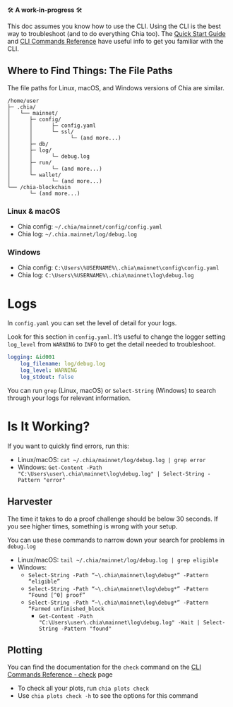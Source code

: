 
:hammer_and_wrench: **A work-in-progress** :hammer_and_wrench:

This doc assumes you know how to use the CLI. Using the CLI is the best way to troubleshoot (and to do everything Chia too). The [Quick Start Guide](https://github.com/Chia-Network/chia-blockchain/wiki/Quick-Start-Guide) and [CLI Commands Reference](https://github.com/Chia-Network/chia-blockchain/wiki/CLI-Commands-Reference) have useful info to get you familiar with the CLI.

## Where to Find Things: The File Paths
The file paths for Linux, macOS, and Windows versions of Chia are similar. 
```
/home/user
├─ .chia/
│   └── mainnet/
│      ├─ config/
│      │      ├─ config.yaml
│      │      └─ ssl/
│      │            └─ (and more...)
│      ├─ db/
│      ├─ log/
│      │      └─ debug.log
│      ├─ run/
│      │      └─ (and more...)
│      └─ wallet/
│             └─ (and more...)
└── /chia-blockchain
       └─ (and more...)
```

### Linux & macOS
* Chia config: `~/.chia/mainnet/config/config.yaml`
* Chia log: `~/.chia.mainnet/log/debug.log`

### Windows
* Chia config:  `C:\Users\%USERNAME%\.chia\mainnet\config\config.yaml`
* Chia log:  `C:\Users\%USERNAME%\.chia\mainnet\log\debug.log`

# Logs
In `config.yaml` you can set the level of detail for your logs. 

Look for this section in `config.yaml`. It’s useful to change the logger setting `log_level` from `WARNING` to `INFO` to get the detail needed to troubleshoot.

```yaml
logging: &id001
    log_filename: log/debug.log
    log_level: WARNING
    log_stdout: false
```

You can run `grep`  (Linux, macOS) or `Select-String` (Windows) to search through your logs for relevant information. 

# Is It Working?

If you want to quickly find errors, run this:
* Linux/macOS: `cat ~/.chia/mainnet/log/debug.log | grep error`
* Windows: `Get-Content -Path "C:\Users\user\.chia\mainnet\log\debug.log" | Select-String -Pattern "error"`

## Harvester
The time it takes to do a proof challenge should be below 30 seconds. If you see higher times, something is wrong with your setup.

You can use these commands to narrow down your search for problems in `debug.log`

* Linux/macOS: `tail ~/.chia/mainnet/log/debug.log | grep eligible`
* Windows:
	* `Select-String -Path “~\.chia\mainnet\log\debug*” -Pattern “eligible”`
	* `Select-String -Path “~\.chia\mainnet\log\debug*” -Pattern “Found [^0] proof”`
	* `Select-String -Path “~\.chia\mainnet\log\debug*” -Pattern “Farmed unfinished_block`
        * `Get-Content -Path "C:\Users\user\.chia\mainnet\log\debug.log" -Wait | Select-String -Pattern "found"`
    



## Plotting

You can find the documentation for the `check` command on the [CLI Commands Reference - check](https://github.com/Chia-Network/chia-blockchain/wiki/CLI-Commands-Reference#check) page

* To check all your plots, run `chia plots check` 
* Use `chia plots check -h` to see the options for this command